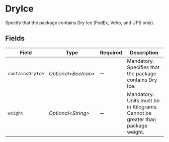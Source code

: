 # DryIce

Specify that the package contains Dry Ice (FedEx, Veho, and UPS only).


## Fields

| Field                                                                         | Type                                                                          | Required                                                                      | Description                                                                   |
| ----------------------------------------------------------------------------- | ----------------------------------------------------------------------------- | ----------------------------------------------------------------------------- | ----------------------------------------------------------------------------- |
| `containsDryIce`                                                              | *Optional\<Boolean>*                                                          | :heavy_minus_sign:                                                            | Mandatory. Specifies that the package contains Dry Ice.                       |
| `weight`                                                                      | *Optional\<String>*                                                           | :heavy_minus_sign:                                                            | Mandatory. Units must be in Kilograms. Cannot be greater than package weight. |